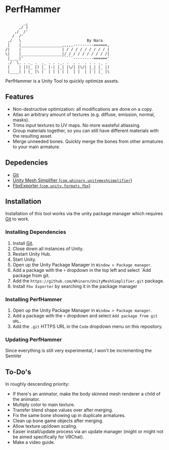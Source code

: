 ﻿# PerfHammer

```text
        _,
      ,/ ]
    ,/  /'
   /  /'
 ,/   \                             By Nara
 |    |__________________,,,,,---------======,
/|    |                  | / / / / / / / / / |
\|    |__________________|/ / / / / / / / / /|
 |____|'                 `````---------======'
 ./  \. . ._ .  ._ . . ._. .  . .  . . . ._ .
 |    | |)|_ |) |_ |-| |_| |\/| |\/| |_| |_ |)
 |____| | |_ |\ |  | | | | |  | |  | | | |_ |\
```

PerfHammer is a Unity Tool to quickly optimize assets.

## Features

- Non-destructive optimization: all modifications are done on a copy.
- Atlas an arbitrary amount of textures (e.g. diffuse, emission, normal, masks).
- Trims input textures to UV maps. No more wasteful atlassing.
- Group materials together, so you can still have different materials with the resulting asset.
- Merge unneeded bones. Quickly merge the bones from other armatures to your main armature.

## Depedencies

- [Git](https://git-scm.com/download/win)
- [Unity Mesh Simplifier (`com.whinarn.unitymeshsimplifier`)](https://github.com/Whinarn/UnityMeshSimplifier)
- [FbxExporter (`com.unity.formats.fbx`)](https://github.com/Unity-Technologies/com.unity.formats.fbx)

## Installation

Installation of this tool works via the unity package manager which requires [Git](https://git-scm.com/download/win) to work.

### Installing Dependencies

1. Install [Git](https://git-scm.com/download/win).
2. Close down all instances of Unity.
3. Restart Unity Hub.
4. Start Unity.
5. Open up the Unity Package Manager in `Window > Package manager`.
6. Add a package with the `+` dropdown in the top left and select `Add package from git.
7. Add the `https://github.com/Whinarn/UnityMeshSimplifier.git` package.
8. Install `Fbx Exporter` by searching it in the package manager

### Installing PerfHammer

1. Open up the Unity Package Manager in `Window > Package manager`.
2. Add a package with the `+` dropdown and select `Add package from git URL`.
3. Add the `.git` HTTPS URL in the `Code` dropdown menu on this repository.

### Updating PerfHammer

Since everything is still very experimental, I won't be incrementing the SemVer

## To-Do's

In roughly descending priority:

- If there's an animator, make the body skinned mesh renderer a child of the animator.
- Multiply color to main texture.
- Transfer blend shape values over after merging.
- Fix the same bone showing up in duplicate armatures.
- Clean up bone game objects after merging.
- Allow texture up/down scaling.
- Easier install/update process via an update manager (might or might not be aimed specifically for VRChat).
- Make a video guide.

